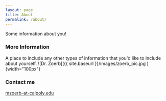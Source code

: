 ```yaml
---
layout: page
title: About
permalink: /about/
---
```


Some information about you!

### More Information

A place to include any other types of information that you'd like to include about yourself.
![Dr. Zoerb]({{ site.baseurl }}/images/zoerb_pic.jpg ){width="100px"}

### Contact me

[mzoerb-at-calpoly.edu](mailto:mzoerb@calpoly.edu)
